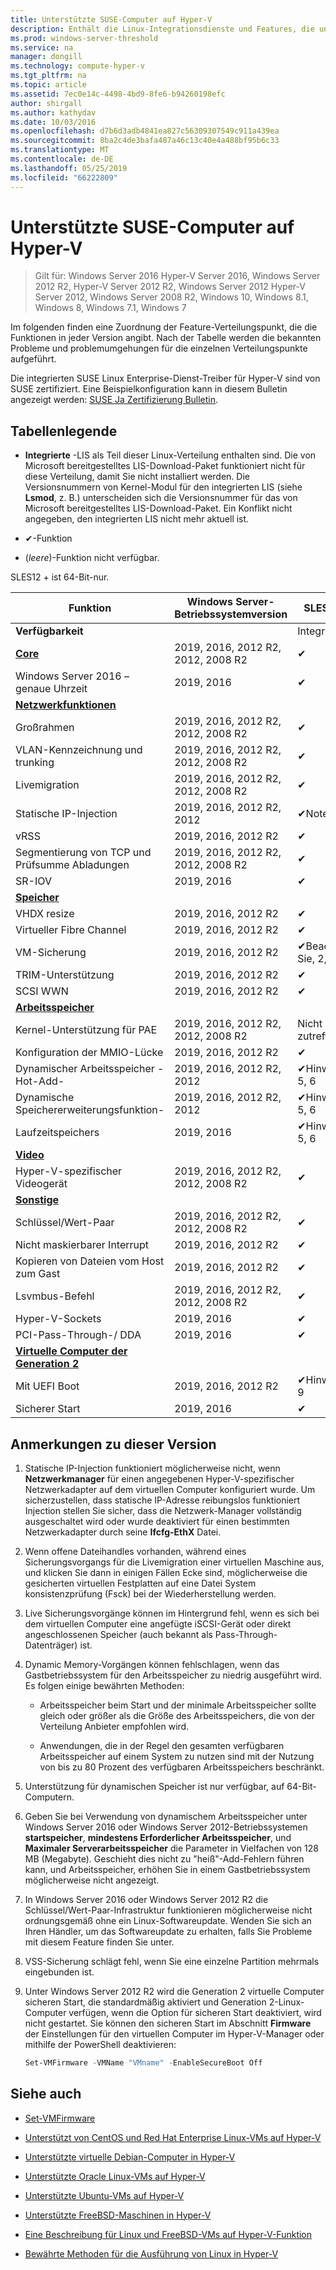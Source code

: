 ```yaml
---
title: Unterstützte SUSE-Computer auf Hyper-V
description: Enthält die Linux-Integrationsdienste und Features, die unterschiedlichen Versionen
ms.prod: windows-server-threshold
ms.service: na
manager: dongill
ms.technology: compute-hyper-v
ms.tgt_pltfrm: na
ms.topic: article
ms.assetid: 7ec0e14c-4498-4bd9-8fe6-b94260198efc
author: shirgall
ms.author: kathydav
ms.date: 10/03/2016
ms.openlocfilehash: d7b6d3adb4841ea827c56309307549c911a439ea
ms.sourcegitcommit: 8ba2c4de3bafa487a46c13c40e4a488bf95b6c33
ms.translationtype: MT
ms.contentlocale: de-DE
ms.lasthandoff: 05/25/2019
ms.locfileid: "66222809"
---
```

# <a name="supported-suse-virtual-machines-on-hyper-v"></a>Unterstützte SUSE-Computer auf Hyper-V

>Gilt für: Windows Server 2016 Hyper-V Server 2016, Windows Server 2012 R2, Hyper-V Server 2012 R2, Windows Server 2012 Hyper-V Server 2012, Windows Server 2008 R2, Windows 10, Windows 8.1, Windows 8, Windows 7.1, Windows 7

Im folgenden finden eine Zuordnung der Feature-Verteilungspunkt, die die Funktionen in jeder Version angibt. Nach der Tabelle werden die bekannten Probleme und problemumgehungen für die einzelnen Verteilungspunkte aufgeführt.

Die integrierten SUSE Linux Enterprise-Dienst-Treiber für Hyper-V sind von SUSE zertifiziert. Eine Beispielkonfiguration kann in diesem Bulletin angezeigt werden: [SUSE Ja Zertifizierung Bulletin](https://www.suse.com/nbswebapp/yesBulletin.jsp?bulletinNumber=144176).

## <a name="table-legend"></a>Tabellenlegende

* **Integrierte** -LIS als Teil dieser Linux-Verteilung enthalten sind. Die von Microsoft bereitgestelltes LIS-Download-Paket funktioniert nicht für diese Verteilung, damit Sie nicht installiert werden. Die Versionsnummern von Kernel-Modul für den integrierten LIS (siehe **Lsmod**, z. B.) unterscheiden sich die Versionsnummer für das von Microsoft bereitgestelltes LIS-Download-Paket. Ein Konflikt nicht angegeben, den integrierten LIS nicht mehr aktuell ist.

* &#10004;-Funktion

* (*leere*)-Funktion nicht verfügbar.

SLES12 + ist 64-Bit-nur.

|**Funktion**|**Windows Server-Betriebssystemversion**|**SLES 15**|**SLES 12 SP3/SP4**|**SLES 12 SP2**|**SLES 12 SP1**|**SLES 11 SP4**|**SLES 11 SP3**|
|-|-|-|-|-|-|-|-|
|**Verfügbarkeit**||Integrierte|Integrierte|Integrierte|Integrierte|Integrierte|Integrierte|
|**[Core](Feature-Descriptions-for-Linux-and-FreeBSD-virtual-machines-on-Hyper-V.md#core)**|2019, 2016, 2012 R2, 2012, 2008 R2|&#10004;|&#10004;|&#10004;|&#10004;|&#10004;|&#10004;|
|Windows Server 2016 – genaue Uhrzeit|2019, 2016|&#10004;|&#10004;|&#10004;||||
|**[Netzwerkfunktionen](Feature-Descriptions-for-Linux-and-FreeBSD-virtual-machines-on-Hyper-V.md#networking)**||||||||
|Großrahmen|2019, 2016, 2012 R2, 2012, 2008 R2|&#10004;|&#10004;|&#10004;|&#10004;|&#10004;|&#10004;|
|VLAN-Kennzeichnung und trunking|2019, 2016, 2012 R2, 2012, 2008 R2|&#10004;|&#10004;|&#10004;|&#10004;|&#10004;|&#10004;|
|Livemigration|2019, 2016, 2012 R2, 2012, 2008 R2|&#10004;|&#10004;|&#10004;|&#10004;|&#10004;|&#10004;|
|Statische IP-Injection|2019, 2016, 2012 R2, 2012|&#10004;Note 1|&#10004;Note 1|&#10004;Note 1|&#10004;Note 1|&#10004;Note 1|&#10004;Note 1|
|vRSS|2019, 2016, 2012 R2|&#10004;|&#10004;|&#10004;|&#10004;|||
|Segmentierung von TCP und Prüfsumme Abladungen|2019, 2016, 2012 R2, 2012, 2008 R2|&#10004;|&#10004;|&#10004;|&#10004;|&#10004;||
|SR-IOV|2019, 2016|&#10004;|&#10004;|&#10004;||||
|**[Speicher](Feature-Descriptions-for-Linux-and-FreeBSD-virtual-machines-on-Hyper-V.md#storage)**||||||||
|VHDX resize|2019, 2016, 2012 R2|&#10004;|&#10004;|&#10004;|&#10004;|&#10004;|&#10004;|
|Virtueller Fibre Channel|2019, 2016, 2012 R2|&#10004;|&#10004;|&#10004;|&#10004;|&#10004;|&#10004;|
|VM-Sicherung|2019, 2016, 2012 R2|&#10004;Beachten Sie, 2, 3, 8|&#10004;Beachten Sie, 2, 3, 8|&#10004;Beachten Sie, 2, 3, 8|&#10004;Beachten Sie, 2, 3, 8|&#10004;Beachten Sie, 2, 3, 8|&#10004;Beachten Sie, 2, 3, 8|
|TRIM-Unterstützung|2019, 2016, 2012 R2|&#10004;|&#10004;|&#10004;|&#10004;|&#10004;||
|SCSI WWN|2019, 2016, 2012 R2|&#10004;|&#10004;|&#10004;||||
|**[Arbeitsspeicher](Feature-Descriptions-for-Linux-and-FreeBSD-virtual-machines-on-Hyper-V.md#memory)**||||||||
|Kernel-Unterstützung für PAE|2019, 2016, 2012 R2, 2012, 2008 R2|Nicht zutreffend|Nicht zutreffend|Nicht zutreffend|Nicht zutreffend|&#10004;|&#10004;|
|Konfiguration der MMIO-Lücke|2019, 2016, 2012 R2|&#10004;|&#10004;|&#10004;|&#10004;|&#10004;|&#10004;|
|Dynamischer Arbeitsspeicher - Hot-Add-|2019, 2016, 2012 R2, 2012|&#10004;Hinweis 5, 6|&#10004;Hinweis 5, 6|&#10004;Hinweis 5, 6|&#10004;Hinweis 5, 6|&#10004;Beachten Sie, 4, 5, 6|&#10004;Beachten Sie, 4, 5, 6|
|Dynamische Speichererweiterungsfunktion-|2019, 2016, 2012 R2, 2012|&#10004;Hinweis 5, 6|&#10004;Hinweis 5, 6|&#10004;Hinweis 5, 6|&#10004;Hinweis 5, 6|&#10004;Beachten Sie, 4, 5, 6|&#10004;Beachten Sie, 4, 5, 6|
|Laufzeitspeichers|2019, 2016|&#10004;Hinweis 5, 6|&#10004;Hinweis 5, 6|&#10004;Hinweis 5, 6||||
|**[Video](Feature-Descriptions-for-Linux-and-FreeBSD-virtual-machines-on-Hyper-V.md#video)**||||||||
|Hyper-V-spezifischer Videogerät|2019, 2016, 2012 R2, 2012, 2008 R2|&#10004;|&#10004;|&#10004;|&#10004;|&#10004;|&#10004;|
|**[Sonstige](Feature-Descriptions-for-Linux-and-FreeBSD-virtual-machines-on-Hyper-V.md#miscellaneous)**||||||||
|Schlüssel/Wert-Paar|2019, 2016, 2012 R2, 2012, 2008 R2|&#10004;|&#10004;|&#10004;|&#10004;|&#10004;Beachten Sie 7|&#10004;Beachten Sie 7|
|Nicht maskierbarer Interrupt|2019, 2016, 2012 R2|&#10004;|&#10004;|&#10004;|&#10004;|&#10004;|&#10004;|
|Kopieren von Dateien vom Host zum Gast|2019, 2016, 2012 R2|&#10004;|&#10004;|&#10004;|&#10004;|&#10004;||
|Lsvmbus-Befehl|2019, 2016, 2012 R2, 2012, 2008 R2|&#10004;|&#10004;|&#10004;||||
|Hyper-V-Sockets|2019, 2016|&#10004;|&#10004;|||||
|PCI-Pass-Through-/ DDA|2019, 2016|&#10004;|&#10004;|&#10004;|&#10004;|||
|**[Virtuelle Computer der Generation 2](Feature-Descriptions-for-Linux-and-FreeBSD-virtual-machines-on-Hyper-V.md#generation-2-virtual-machines)**||||||||
|Mit UEFI Boot|2019, 2016, 2012 R2|&#10004;Hinweis 9|&#10004;Hinweis 9|&#10004;Hinweis 9|&#10004;Hinweis 9|&#10004;Hinweis 9||
|Sicherer Start|2019, 2016|&#10004;|&#10004;|&#10004;|&#10004;|||

## <a name="BKMK_notes"></a>Anmerkungen zu dieser Version

1. Statische IP-Injection funktioniert möglicherweise nicht, wenn **Netzwerkmanager** für einen angegebenen Hyper-V-spezifischer Netzwerkadapter auf dem virtuellen Computer konfiguriert wurde. Um sicherzustellen, dass statische IP-Adresse reibungslos funktioniert Injection stellen Sie sicher, dass die Netzwerk-Manager vollständig ausgeschaltet wird oder wurde deaktiviert für einen bestimmten Netzwerkadapter durch seine **Ifcfg-EthX** Datei.

2. Wenn offene Dateihandles vorhanden, während eines Sicherungsvorgangs für die Livemigration einer virtuellen Maschine aus, und klicken Sie dann in einigen Fällen Ecke sind, möglicherweise die gesicherten virtuellen Festplatten auf eine Datei System konsistenzprüfung (Fsck) bei der Wiederherstellung werden.

3. Live Sicherungsvorgänge können im Hintergrund fehl, wenn es sich bei dem virtuellen Computer eine angefügte iSCSI-Gerät oder direkt angeschlossenen Speicher (auch bekannt als Pass-Through-Datenträger) ist.

4. Dynamic Memory-Vorgängen können fehlschlagen, wenn das Gastbetriebssystem für den Arbeitsspeicher zu niedrig ausgeführt wird. Es folgen einige bewährten Methoden:

   * Arbeitsspeicher beim Start und der minimale Arbeitsspeicher sollte gleich oder größer als die Größe des Arbeitsspeichers, die von der Verteilung Anbieter empfohlen wird.

   * Anwendungen, die in der Regel den gesamten verfügbaren Arbeitsspeicher auf einem System zu nutzen sind mit der Nutzung von bis zu 80 Prozent des verfügbaren Arbeitsspeichers beschränkt.

5. Unterstützung für dynamischen Speicher ist nur verfügbar, auf 64-Bit-Computern.

6. Geben Sie bei Verwendung von dynamischem Arbeitsspeicher unter Windows Server 2016 oder Windows Server 2012-Betriebssystemen **startspeicher**, **mindestens Erforderlicher Arbeitsspeicher**, und **Maximaler Serverarbeitsspeicher** die Parameter in Vielfachen von 128 MB (Megabyte). Geschieht dies nicht zu "heiß"-Add-Fehlern führen kann, und Arbeitsspeicher, erhöhen Sie in einem Gastbetriebssystem möglicherweise nicht angezeigt.

7. In Windows Server 2016 oder Windows Server 2012 R2 die Schlüssel/Wert-Paar-Infrastruktur funktionieren möglicherweise nicht ordnungsgemäß ohne ein Linux-Softwareupdate. Wenden Sie sich an Ihren Händler, um das Softwareupdate zu erhalten, falls Sie Probleme mit diesem Feature finden Sie unter.

8. VSS-Sicherung schlägt fehl, wenn Sie eine einzelne Partition mehrmals eingebunden ist.

9. Unter Windows Server 2012 R2 wird die Generation 2 virtuelle Computer sicheren Start, die standardmäßig aktiviert und Generation 2-Linux-Computer verfügen, wenn die Option für sicheren Start deaktiviert, wird nicht gestartet. Sie können den sicheren Start im Abschnitt **Firmware** der Einstellungen für den virtuellen Computer im Hyper-V-Manager oder mithilfe der PowerShell deaktivieren:

   ```Powershell
   Set-VMFirmware -VMName "VMname" -EnableSecureBoot Off

   ```

## <a name="see-also"></a>Siehe auch

* [Set-VMFirmware](https://technet.microsoft.com/library/dn464287.aspx)

* [Unterstützt von CentOS und Red Hat Enterprise Linux-VMs auf Hyper-V](Supported-CentOS-and-Red-Hat-Enterprise-Linux-virtual-machines-on-Hyper-V.md)

* [Unterstützte virtuelle Debian-Computer in Hyper-V](Supported-Debian-virtual-machines-on-Hyper-V.md)

* [Unterstützte Oracle Linux-VMs auf Hyper-V](Supported-Oracle-Linux-virtual-machines-on-Hyper-V.md)

* [Unterstützte Ubuntu-VMs auf Hyper-V](Supported-Ubuntu-virtual-machines-on-Hyper-V.md)

* [Unterstützte FreeBSD-Maschinen in Hyper-V](Supported-FreeBSD-virtual-machines-on-Hyper-V.md)

* [Eine Beschreibung für Linux und FreeBSD-VMs auf Hyper-V-Funktion](Feature-Descriptions-for-Linux-and-FreeBSD-virtual-machines-on-Hyper-V.md)

* [Bewährte Methoden für die Ausführung von Linux in Hyper-V](Best-Practices-for-running-Linux-on-Hyper-V.md)
